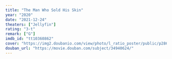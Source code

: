 ```yaml
---
title: "The Man Who Sold His Skin"
year: "2020"
date: "2021-12-24"
theaters: ["Jellyfin"]
rating: "3-t"
remark: ["G"]
imdb_id: "tt10360862"
cover: "https://img2.doubanio.com/view/photo/l_ratio_poster/public/p2868498921.jpg"
douban_url: "https://movie.douban.com/subject/34940624/"
---
```

